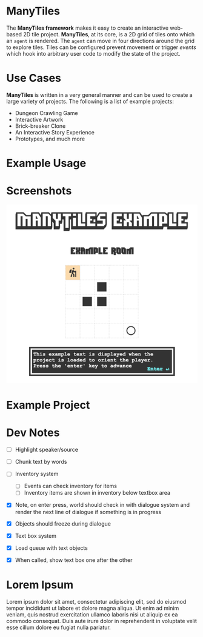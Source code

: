 # ManyTiles

The **ManyTiles framework** makes it easy to create an interactive web-based 2D tile project. **ManyTiles**, at its core, is a 2D grid of tiles onto which an `agent` is rendered. The `agent` can move in four directions around the grid to explore tiles. Tiles can be configured prevent movement or trigger *events* which hook into arbitrary user code to modify the state of the project.

# Use Cases

**ManyTiles** is written in a very general manner and can be used to create a large variety of projects. The following is a list of example projects:

- Dungeon Crawling Game
- Interactive Artwork
- Brick-breaker Clone
- An Interactive Story Experience
- Prototypes, and much more

# Example Usage


# Screenshots

![](./screenshot.png)

# Example Project

# Dev Notes

- [ ] Highlight speaker/source
- [ ] Chunk text by words
- [ ] Inventory system
    - [ ] Events can check inventory for items
    - [ ] Inventory items are shown in inventory below textbox area

- [x] Note, on enter press, world should check in with dialogue system and render the next line of dialogue if something is in progress
- [x] Objects should freeze during dialogue
- [x] Text box system
- [x] Load queue with text objects
- [x] When called, show text box one after the other



# Lorem Ipsum
Lorem ipsum dolor sit amet, consectetur adipiscing elit, sed do eiusmod tempor incididunt ut labore et dolore magna aliqua. Ut enim ad minim veniam, quis nostrud exercitation ullamco laboris nisi ut aliquip ex ea commodo consequat. Duis aute irure dolor in reprehenderit in voluptate velit esse cillum dolore eu fugiat nulla pariatur.
